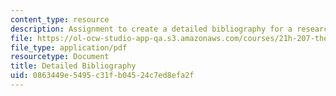 ```yaml
---
content_type: resource
description: Assignment to create a detailed bibliography for a research paper.
file: https://ol-ocw-studio-app-qa.s3.amazonaws.com/courses/21h-207-the-energy-crisis-past-and-present-fall-2010/0863449e5495c31fb04524c7ed8efa2f_MIT21H_207F10_bibliography.pdf
file_type: application/pdf
resourcetype: Document
title: Detailed Bibliography
uid: 0863449e-5495-c31f-b045-24c7ed8efa2f
---
```

